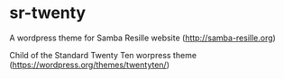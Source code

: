 # sr-twenty
A wordpress theme for Samba Resille website (http://samba-resille.org) 

Child of the Standard Twenty Ten worpress theme (https://wordpress.org/themes/twentyten/)
